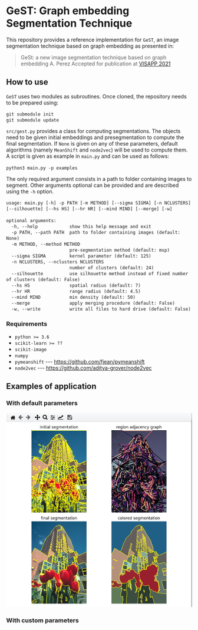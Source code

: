 # GeST: Graph embedding Segmentation Technique
  
This repository provides a reference implementation for `GeST`, an image segmentation technique based on graph embedding as presented in:
> GeSt: a new image segmentation technique based on graph embedding
> A. Perez
> Accepted for publication at [VISAPP 2021](http://www.visapp.visigrapp.org/presentationdetails.aspx)

## How to use

`GeST` uses two modules as subroutines. Once cloned, the repository needs to be prepared using: 

```
git submodule init
git submodule update
```

`src/gest.py` provides a class for computing segmentations. The objects need to be given 
initial embeddings and presegmentation to compute the final segmentation. If `None` is given on any 
of these parameters, default algorithms (namely `MeanShift` and `node2vec`) will be used to compute them.
A script is given as example in `main.py` and can be used as follows:

`python3 main.py -p examples`

The only required argument consists in a path to folder containing images to segment.
Other arguments optional can be provided and are described using the `-h` option.

```
usage: main.py [-h] -p PATH [-m METHOD] [--sigma SIGMA] [-n NCLUSTERS] [--silhouette] [--hs HS] [--hr HR] [--mind MIND] [--merge] [-w]

optional arguments:
  -h, --help            show this help message and exit
  -p PATH, --path PATH  path to folder containing images (default: None)
  -m METHOD, --method METHOD
                        pre-segmentation method (default: msp)
  --sigma SIGMA         kernel parameter (default: 125)
  -n NCLUSTERS, --nclusters NCLUSTERS
                        number of clusters (default: 24)
  --silhouette          use silhouette method instead of fixed number of clusters (default: False)
  --hs HS               spatial radius (default: 7)
  --hr HR               range radius (default: 4.5)
  --mind MIND           min density (default: 50)
  --merge               apply merging procedure (default: False)
  -w, --write           write all files to hard drive (default: False)
```

### Requirements

+ `python >= 3.6`
+ `scikit-learn >= ??`
+ `scikit-image` 
+ `numpy`
+ `pymeanshift` --- https://github.com/fjean/pymeanshift
+ `node2vec` --- https://github.com/aditya-grover/node2vec

## Examples of application

### With default parameters

![Default parameters](/images/gestapp.png)

### With custom parameters


